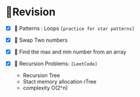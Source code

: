# 📁Revision

- [X] 🦞 Patterns : Loops `[practice for star patterns]`

 - [X] 🦞 Swap Two numbers 
 - [X] 🦞 Find the max and min number from an array 

 - [X] 🦞 Recursion Problems: `[LeetCode]`
    - Recursion Tree
    - Stact memory allocation rTree
    - complexity O(2^n)
